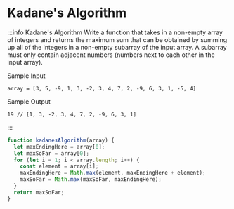 # Kadane's Algorithm

:::info Kadane's Algorithm
Write a function that takes in a non-empty array of integers and returns the maximum sum that can be obtained by summing up all of the integers in a non-empty subarray of the input array. A subarray must only contain adjacent numbers (numbers next to each other in the input array).

Sample Input
```
array = [3, 5, -9, 1, 3, -2, 3, 4, 7, 2, -9, 6, 3, 1, -5, 4]
```   
Sample Output
```
19 // [1, 3, -2, 3, 4, 7, 2, -9, 6, 3, 1]
```
:::

```js title="Solution 1"
function kadanesAlgorithm(array) {
  let maxEndingHere = array[0];
  let maxSoFar = array[0];
  for (let i = 1; i < array.length; i++) {
    const element = array[i];
    maxEndingHere = Math.max(element, maxEndingHere + element);
    maxSoFar = Math.max(maxSoFar, maxEndingHere);
  }
  return maxSoFar;
}
```